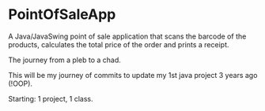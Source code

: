 # PointOfSaleApp

A Java/JavaSwing point of sale application that scans the barcode of the products, calculates the total price of the order and prints a receipt.

The journey from a pleb to a chad.

This will be my journey of commits to update my 1st java project 3 years ago (!OOP).

Starting: 1 project, 1 class.
